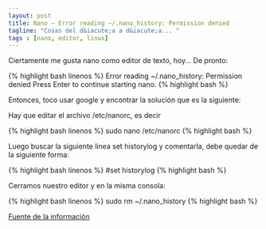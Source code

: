 ```yaml
---
layout: post
title: Nano – Error reading ~/.nano_history: Permission denied
tagline: "Cosas del d&iacute;a a d&iacute;a... "
tags : [nano, editor, linux]
---
```


Ciertamente me gusta nano como editor de texto, hoy... De pronto:



{% highlight bash linenos %}
	Error reading ~/.nano_history: Permission denied
    Press Enter to continue starting nano.
{% highlight bash %}

Entonces, toco usar google y encontrar la soluci&oacute;n que es la siguiente:

Hay que editar el archivo /etc/nanorc, es decir


{% highlight bash linenos %}
		sudo nano /etc/nanorc
{% highlight bash %}

Luego buscar la siguiente linea set historylog y comentarla, debe quedar de la siguiente forma:

{% highlight bash linenos %}
		#set historylog
{% highlight bash %}

Cerramos nuestro editor y en la misma consola:

{% highlight bash linenos %}
		sudo rm ~/.nano_history
{% highlight bash %}


[Fuente de la informaci&oacute;n](http://pricklytech.wordpress.com/2010/12/12/ubuntu-nano-error-reading-home-nano_history-permission-denied/ "Fuente de la informaci&oacute;n")